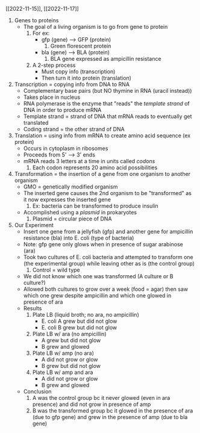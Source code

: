 [[2022-11-15]], [[2022-11-17]]

1. Genes to proteins
	- The goal of a living organism is to go from gene to protein
		1. For ex: 
			- gfp (gene) --> GFP (protein)
				1. Green florescent protein
			- bla (gene) --> BLA (protein)
				1. BLA gene expressed as ampicillin resistance
		2. A 2-step process
			- Must copy info (transcription)
			- Then turn it into protein (translation)
2. Transcription = copying info from DNA to RNA
	- Complementary base pairs (but NO thymine in RNA (uracil instead))
	- Takes place in nucleus
	- RNA polymerase is the enzyme that "reads" the *template strand* of DNA in order to produce mRNA
	- Template strand = strand of DNA that mRNA reads to eventually get translated
	- Coding strand = the other strand of DNA
3. Translation = using info from mRNA to create amino acid sequence (ex protein)
	- Occurs in cytoplasm in ribosomes
	- Proceeds from 5' --> 3' ends
	- mRNA reads 3 letters at a time in units called *codons*
		1. Each codon represents 20 amino acid possibilities
4. Transformation = the insertion of a gene from one organism to another organism
	- GMO = genetically modified organism
	- The inserted gene causes the 2nd organism to be "transformed" as it now expresses the inserted gene
		1. Ex: bacteria can be transformed to produce insulin
	- Accomplished using a *plasmid* in prokaryotes
		1. Plasmid = circular piece of DNA
5. Our Experiment
	- Insert one gene from a jellyfish (gfp) and another gene for ampicillin resistance (bla) into E. coli (type of bacteria)
	- Note: gfp gene only glows when in presence of sugar arabinose (ara)
	- Took two cultures of E. coli bacteria and attempted to transform one (the experimental group) while leaving other as is (the control group)
		1. Control = wild type
	- We did not know which one was transformed (A culture or B culture?)
	- Allowed both cultures to grow over a week (food = agar) then saw which one grew despite ampicillin and which one glowed in presence of ara
	- Results
		1. Plate LB (liquid broth; no ara, no ampicillin)
			- E. coli A grew but did not glow
			- E. coli B grew but did not glow
		2. Plate LB w/ ara (no ampicillin)
			- A grew but did not glow
			- B grew and glowed
		3. Plate LB w/ amp (no ara)
			- A did not grow or glow
			- B grew but did not glow
		4. Plate LB w/ amp and ara
			- A did not grow or glow
			- B grew and glowed
	- Conclusion
		1. A was the control group bc it never glowed (even in ara presence) and did not grow in presence of amp
		2. B was the transformed group bc it glowed in the presence of ara (due to gfp gene) and grew in the presence of amp (due to bla gene)